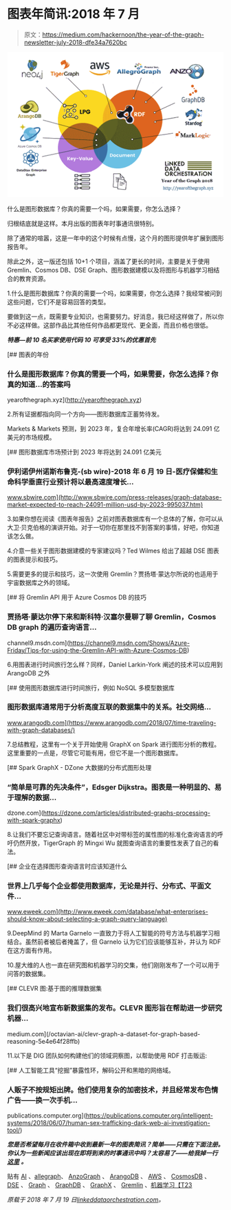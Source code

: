 # 图表年简讯:2018 年 7 月

> 原文：<https://medium.com/hackernoon/the-year-of-the-graph-newsletter-july-2018-dfe34a7620bc>

![](img/6868258a64f79ac814b1bfc4e62ae31d.png)

什么是图形数据库？你真的需要一个吗，如果需要，你怎么选择？

归根结底就是这样。本月出版的图表年时事通讯很特别。

除了通常的喧嚣，这是一年中的这个时候有点慢，这个月的图形提供年扩展到图形报告年。

除此之外，这一版还包括 10+1 个项目，涵盖了更长的时间，主要是关于使用 Gremlin、Cosmos DB、DSE Graph、图形数据建模以及将图形与机器学习相结合的教育资源。

1.什么是图形数据库？你真的需要一个吗，如果需要，你怎么选择？我经常被问到这些问题，它们不是容易回答的类型。

要做到这一点，既需要专业知识，也需要努力。好消息，我已经这样做了，所以你不必这样做。这部作品比其他任何作品都更现代、更全面，而且价格也很低。

***特惠—前 10 名买家使用代码 10 可享受 33%的优惠首先***

[](http://yearofthegraph.xyz) [## 图表的年份

### 什么是图形数据库？你真的需要一个吗，如果需要，你怎么选择？你真的知道…的答案吗

yearofthegraph.xyz](http://yearofthegraph.xyz) 

2.所有证据都指向同一个方向——图形数据库正蓄势待发。

Markets & Markets 预测，到 2023 年，复合年增长率(CAGR)将达到 24.091 亿美元的市场规模。

[](http://www.sbwire.com/press-releases/graph-database-market-expected-to-reach-24091-million-usd-by-2023-995037.htm) [## 图形数据库市场预计到 2023 年将达到 24.091 亿美元

### 伊利诺伊州诺斯布鲁克-(sb wire)-2018 年 6 月 19 日-医疗保健和生命科学垂直行业预计将以最高速度增长…

www.sbwire.com](http://www.sbwire.com/press-releases/graph-database-market-expected-to-reach-24091-million-usd-by-2023-995037.htm) 

3.如果你想在阅读《图表年报告》之前对图表数据库有一个总体的了解，你可以从大卫·贝克伯格的演讲开始。对于一切你在那里找不到答案的事情，好吧，你知道该怎么做。

4.介意一些关于图形数据建模的专家建议吗？Ted Wilmes 给出了超越 DSE 图表的图表提示和技巧。

5.需要更多的提示和技巧，这一次使用 Gremlin？贾扬塔·蒙达尔所说的也适用于宇宙数据库之外的领域。

[](https://channel9.msdn.com/Shows/Azure-Friday/Tips-for-using-the-Gremlin-API-with-Azure-Cosmos-DB) [## 将 Gremlin API 用于 Azure Cosmos DB 的技巧

### 贾扬塔·蒙达尔停下来和斯科特·汉塞尔曼聊了聊 Gremlin，Cosmos DB graph 的遍历查询语言…

channel9.msdn.com](https://channel9.msdn.com/Shows/Azure-Friday/Tips-for-using-the-Gremlin-API-with-Azure-Cosmos-DB) 

6.用图表进行时间旅行怎么样？同样，Daniel Larkin-York 阐述的技术可以应用到 ArangoDB 之外

 [## 使用图形数据库进行时间旅行，例如 NoSQL 多模型数据库

### 图形数据库通常用于分析高度互联的数据集中的关系。社交网络…

www.arangodb.com](https://www.arangodb.com/2018/07/time-traveling-with-graph-databases/) 

7.总结教程，这里有一个关于开始使用 GraphX on Spark 进行图形分析的教程。这里重要的一点是，尽管它可能有用，但它不是一个图形数据库。

[](https://dzone.com/articles/distributed-graphs-processing-with-spark-graphx) [## Spark GraphX - DZone 大数据的分布式图形处理

### “简单是可靠的先决条件”，Edsger Dijkstra。图表是一种明显的、易于理解的数据…

dzone.com](https://dzone.com/articles/distributed-graphs-processing-with-spark-graphx) 

8.让我们不要忘记查询语言。随着社区中对带标签的属性图的标准化查询语言的呼吁仍然开放，TigerGraph 的 Mingxi Wu 就图查询语言的重要性发表了自己的看法。

[](http://www.eweek.com/database/what-enterprises-should-know-about-selecting-a-graph-query-language) [## 企业在选择图形查询语言时应该知道什么

### 世界上几乎每个企业都使用数据库，无论是并行、分布式、平面文件…

www.eweek.com](http://www.eweek.com/database/what-enterprises-should-know-about-selecting-a-graph-query-language) 

9.DeepMind 的 Marta Garnelo 一直致力于将人工智能的符号方法与机器学习相结合。虽然前者被后者掩盖了，但 Garnelo 认为它们应该能够互补，并认为 RDF 在这方面有作用。

10.屋大维的人也一直在研究图和机器学习的交集，他们刚刚发布了一个可以用于问答的数据集。

[](/octavian-ai/clevr-graph-a-dataset-for-graph-based-reasoning-5e4e64f28ffb) [## CLEVR 图:基于图的推理数据集

### 我们很高兴地宣布新数据集的发布。CLEVR 图形旨在帮助进一步研究机器…

medium.com](/octavian-ai/clevr-graph-a-dataset-for-graph-based-reasoning-5e4e64f28ffb) 

11.以下是 DIG 团队如何构建他们的领域洞察图，以帮助使用 RDF 打击贩运:

[](https://publications.computer.org/intelligent-systems/2018/06/07/human-sex-trafficking-dark-web-ai-investigation-tool/) [## 人工智能工具“挖掘”暴露性环，解码公开和黑暗的网络域。

### 人贩子不按规矩出牌。他们使用复杂的加密技术，并且经常发布色情广告——换一次手机…

publications.computer.org](https://publications.computer.org/intelligent-systems/2018/06/07/human-sex-trafficking-dark-web-ai-investigation-tool/) 

***您是否希望每月在收件箱中收到最新一年的图表简讯？简单——只需在下面注册。你认为一些新闻应该出现在即将到来的时事通讯中吗？太容易了——给我掉一行*** [***这里***](https://linkeddataorchestration.com/contact/) ***。***

贴有 [AI](https://linkeddataorchestration.com/tag/ai/) 、[allegraph](https://linkeddataorchestration.com/tag/allegrograph/)、 [AnzoGraph](https://linkeddataorchestration.com/tag/anzograph/) 、 [ArangoDB](https://linkeddataorchestration.com/tag/arangodb/) 、 [AWS](https://linkeddataorchestration.com/tag/aws/) 、 [CosmosDB](https://linkeddataorchestration.com/tag/cosmosdb/) 、 [DSE](https://linkeddataorchestration.com/tag/dse/) 、 [Graph](https://linkeddataorchestration.com/tag/graph/) 、 [GraphDB](https://linkeddataorchestration.com/tag/graphdb/) 、 [GraphX](https://linkeddataorchestration.com/tag/graphx/) 、 [Gremlin](https://linkeddataorchestration.com/tag/gremlin/) 、[机器学习【T23](https://linkeddataorchestration.com/tag/machine-learning/)

*原载于 2018 年 7 月 19 日*[*linkeddataorchestration.com*](https://linkeddataorchestration.com/2018/07/19/the-year-of-the-graph-newsletter-july-2018/)*。*